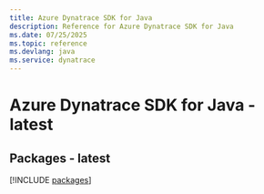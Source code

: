```yaml
---
title: Azure Dynatrace SDK for Java
description: Reference for Azure Dynatrace SDK for Java
ms.date: 07/25/2025
ms.topic: reference
ms.devlang: java
ms.service: dynatrace
---
```

# Azure Dynatrace SDK for Java - latest
## Packages - latest
[!INCLUDE [packages](dynatrace-index.md)]